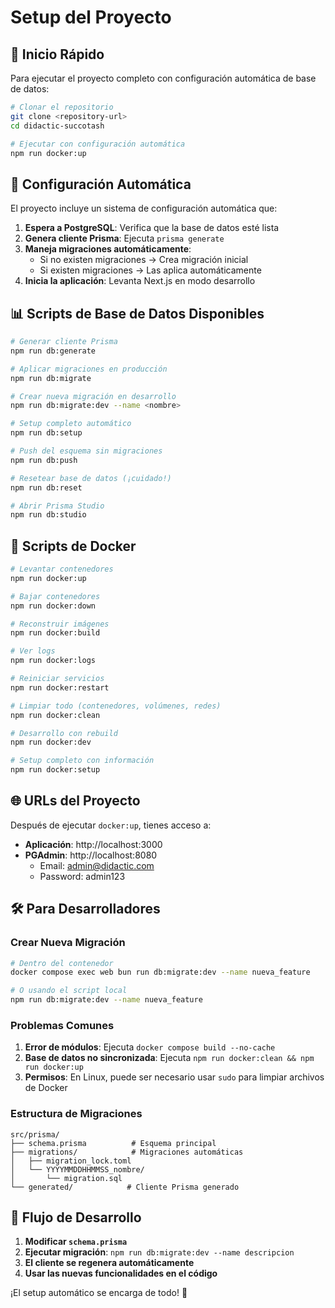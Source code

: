 # Setup del Proyecto

## 🚀 Inicio Rápido

Para ejecutar el proyecto completo con configuración automática de base de datos:

```bash
# Clonar el repositorio
git clone <repository-url>
cd didactic-succotash

# Ejecutar con configuración automática
npm run docker:up
```

## 🔧 Configuración Automática

El proyecto incluye un sistema de configuración automática que:

1. **Espera a PostgreSQL**: Verifica que la base de datos esté lista
2. **Genera cliente Prisma**: Ejecuta `prisma generate`
3. **Maneja migraciones automáticamente**:
   - Si no existen migraciones → Crea migración inicial
   - Si existen migraciones → Las aplica automáticamente
4. **Inicia la aplicación**: Levanta Next.js en modo desarrollo

## 📊 Scripts de Base de Datos Disponibles

```bash
# Generar cliente Prisma
npm run db:generate

# Aplicar migraciones en producción
npm run db:migrate

# Crear nueva migración en desarrollo
npm run db:migrate:dev --name <nombre>

# Setup completo automático
npm run db:setup

# Push del esquema sin migraciones
npm run db:push

# Resetear base de datos (¡cuidado!)
npm run db:reset

# Abrir Prisma Studio
npm run db:studio
```

## 🐳 Scripts de Docker

```bash
# Levantar contenedores
npm run docker:up

# Bajar contenedores
npm run docker:down

# Reconstruir imágenes
npm run docker:build

# Ver logs
npm run docker:logs

# Reiniciar servicios
npm run docker:restart

# Limpiar todo (contenedores, volúmenes, redes)
npm run docker:clean

# Desarrollo con rebuild
npm run docker:dev

# Setup completo con información
npm run docker:setup
```

## 🌐 URLs del Proyecto

Después de ejecutar `docker:up`, tienes acceso a:

- **Aplicación**: http://localhost:3000
- **PGAdmin**: http://localhost:8080
  - Email: admin@didactic.com
  - Password: admin123

## 🛠️ Para Desarrolladores

### Crear Nueva Migración

```bash
# Dentro del contenedor
docker compose exec web bun run db:migrate:dev --name nueva_feature

# O usando el script local
npm run db:migrate:dev --name nueva_feature
```

### Problemas Comunes

1. **Error de módulos**: Ejecuta `docker compose build --no-cache`
2. **Base de datos no sincronizada**: Ejecuta `npm run docker:clean && npm run docker:up`
3. **Permisos**: En Linux, puede ser necesario usar `sudo` para limpiar archivos de Docker

### Estructura de Migraciones

```
src/prisma/
├── schema.prisma          # Esquema principal
├── migrations/            # Migraciones automáticas
│   ├── migration_lock.toml
│   └── YYYYMMDDHHMMSS_nombre/
│       └── migration.sql
└── generated/            # Cliente Prisma generado
```

## 🔄 Flujo de Desarrollo

1. **Modificar `schema.prisma`**
2. **Ejecutar migración**: `npm run db:migrate:dev --name descripcion`
3. **El cliente se regenera automáticamente**
4. **Usar las nuevas funcionalidades en el código**

¡El setup automático se encarga de todo! 🎉
